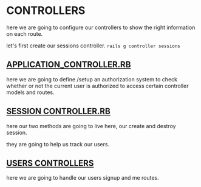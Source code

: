 # CONTROLLERS

here we are going to  configure our controllers to show the right information on each route.

let's first create our sessions controller. `rails g controller sessions`

## [APPLICATION_CONTROLLER.RB](./app/controllers/application_controller.rb)

here we are going to define /setup an authorization system to check whether or not the current user is authorized to access certain controller models and routes.

## [SESSION CONTROLLER.RB](./app/controllers/sessions_controller.rb)

here our two methods are going to live here, our create and destroy session.

they are going to help us track our users.

## [USERS CONTROLLERS](./app/controllers/users_controller.rb)

here we are going to handle our users signup and me routes.
